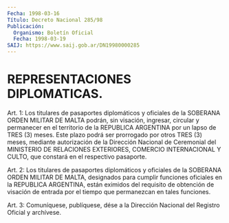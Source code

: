 ```yaml
---
Fecha: 1998-03-16
Título: Decreto Nacional 285/98
Publicación:
  Organismo: Boletín Oficial
  Fecha: 1998-03-19
SAIJ: https://www.saij.gob.ar/DN19980000285
---
```

# REPRESENTACIONES DIPLOMATICAS.

<a id="1"></a>
Art. 1: Los titulares  de  pasaportes diplomáticos y oficiales de  la  SOBERANA  ORDEN  MILITAR  DE MALTA  podrán,  sin  visación, ingresar, circular y permanecer en  el  territorio  de la REPUBLICA ARGENTINA  por  un  lapso de TRES (3) meses. Este plazo  podrá  ser prorrogado por otros  TRES  (3)  meses, mediante autorización de la Dirección  Nacional  de  Ceremonial del  MINISTERIO  DE  RELACIONES EXTERIORES, COMERCIO INTERNACIONAL  Y  CULTO,  que  constará  en el respectivo pasaporte.

<a id="2"></a>
Art. 2: Los titulares de pasaportes diplomáticos y oficiales de la SOBERANA  ORDEN MILITAR DE MALTA, designados para cumplir funciones oficiales en  la  REPUBLICA ARGENTINA, están eximidos del requisito de obtención de visación  de  entrada por el tiempo que permanezcan en tales funciones.

<a id="3"></a>
Art.  3: Comuníquese, publíquese,  dése a la Dirección Nacional del Registro Oficial y archívese.
